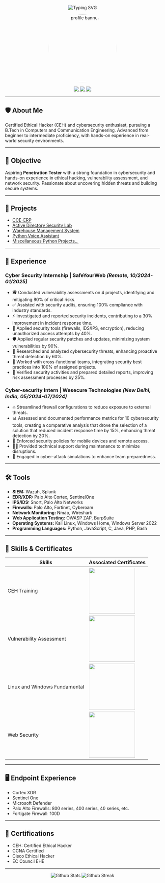 <!-- Banner and Intro -->
<p align="center">
  <img src="https://readme-typing-svg.demolab.com?font=Fira+Code&size=28&duration=4000&pause=1000&color=00ADEF&center=true&vCenter=true&width=600&lines=Hello%2C+I'm+Siddharth+Nigam;Cybersecurity+Enthusiast+%F0%9F%94%91;Certified+Ethical+Hacker+%F0%9F%92%BB" alt="Typing SVG" />
</p>

<p align="center">
  <img src="https://github.com/user-attachments/assets/99eb551e-5265-4c37-98c8-f81484511155" width="220" style="border-radius: 50%;" alt="profile banner"/>
</p>

<p align="center">
  <a href="https://www.linkedin.com/in/siddharth-nigam-a7bab1257/">
      <img src="https://img.shields.io/badge/-LinkedIn-181717?&style=for-the-badge&logo=linkedin&logoColor=white"/>
  </a>
  <a href="https://tryhackme.com/p/SiddharthNigam">
      <img src="https://img.shields.io/badge/-TryHackMe-181717?style=for-the-badge&logo=tryhackme&logoColor=white" />
  </a>
  <a href="https://github.com/InfiniteTrident23">
      <img src="https://img.shields.io/badge/-GitHub-181717?style=for-the-badge&logo=github&logoColor=white" />
  </a>
</p>

---

## 🛡️ About Me

Certified Ethical Hacker (CEH) and cybersecurity enthusiast, pursuing a B.Tech in Computers and Communication Engineering. Advanced from beginner to intermediate proficiency, with hands-on experience in real-world security environments.

---

## 🎯 Objective

Aspiring **Penetration Tester** with a strong foundation in cybersecurity and hands-on experience in ethical hacking, vulnerability assessment, and network security. Passionate about uncovering hidden threats and building secure systems.

---

## 🚀 Projects

- [CCE-ERP](https://github.com/ERP-MUJ/ERP-SYS)
- [Active Directory Security Lab](https://github.com/InfiniteTrident23/AD-security-Project)
- [Warehouse Management System](https://github.com/InfiniteTrident23/Warehouse-Management)
- [Python Voice Assistant](https://github.com/InfiniteTrident23/C.L.A.I.R.E-Demo)
- [Miscellaneous Python Projects...](https://github.com/InfiniteTrident23/Miscellaneous-Python-Projects)

---

## 💼 Experience

### Cyber Security Internship | SafeYourWeb *(Remote, 10/2024-01/2025)*
- 🕵️ Conducted vulnerability assessments on 4 projects, identifying and mitigating 80% of critical risks.
- ✅ Assisted with security audits, ensuring 100% compliance with industry standards.
- ⚡ Investigated and reported security incidents, contributing to a 30% improvement in incident response time.
- 🔐 Applied security tools (firewalls, IDS/IPS, encryption), reducing unauthorized access attempts by 40%.
- 🛡️ Applied regular security patches and updates, minimizing system vulnerabilities by 90%.
- 🔬 Researched and analyzed cybersecurity threats, enhancing proactive threat detection by 60%.
- 🤝 Worked with cross-functional teams, integrating security best practices into 100% of assigned projects.
- 📝 Verified security activities and prepared detailed reports, improving risk assessment processes by 25%.

### Cyber-security Intern | Wesecure Technologies *(New Delhi, India, 05/2024-07/2024)*
- 🔥 Streamlined firewall configurations to reduce exposure to external threats.
- 📊 Assessed and documented performance metrics for 10 cybersecurity tools, creating a comparative analysis that drove the selection of a solution that reduced incident response time by 15%, enhancing threat detection by 20%.
- 📱 Enforced security policies for mobile devices and remote access.
- 🧑‍💻 Provided technical support during maintenance to minimize disruptions.
- 🚨 Engaged in cyber-attack simulations to enhance team preparedness.

---

## 🛠️ Tools

- **SIEM:** Wazuh, Splunk
- **EDR/XDR:** Palo Alto Cortex, SentinelOne
- **IPS/IDS:** Snort, Palo Alto Networks
- **Firewalls:** Palo Alto, Fortinet, Cyberoam
- **Network Monitoring:** Nmap, Wireshark
- **Web Application Testing:** OWASP ZAP, BurpSuite
- **Operating Systems:** Kali Linux, Windows Home, Windows Server 2022
- **Programming Languages:** Python, JavaScript, C, Java, PHP, Bash

---

## 🧩 Skills & Certificates

| Skills                       | Associated Certificates  |
|------------------------------|-------------------------|
| CEH Training                 | <img src="https://github.com/user-attachments/assets/ee21d2b0-ecc4-41ca-a6b7-ddfe5d09ed21" width="150px"> |
| Vulnerability Assessment     | <img src="https://tryhackme-certificates.s3-eu-west-1.amazonaws.com/THM-SLB3X9W6NY.png" width="150px"> |
| Linux and Windows Fundamental| <img src="https://tryhackme-certificates.s3-eu-west-1.amazonaws.com/THM-XQTRIZUBYX.png" width="150px"> |
| Web Security                 | <img src="https://github.com/InfiniteTrident23/InfiniteTrident23/assets/128295541/a2d48e88-bd9b-4354-b56a-5b08b6b1ce03" width="150px"> |

---

## 🖥️ Endpoint Experience

- Cortex XDR
- Sentinel One
- Microsoft Defender
- Palo Alto Firewalls: 800 series, 400 series, 40 series, etc.
- Fortigate Firewall: 100D

---

## 🏅 Certifications

- CEH: Certified Ethical Hacker
- CCNA Certified
- Cisco Ethical Hacker
- EC Council EHE

---

<p align="center">
  <img src="https://github-readme-stats.vercel.app/api?username=InfiniteTrident23&show_icons=true&theme=tokyonight" alt="Github Stats"/>
  <img src="https://github-readme-streak-stats.herokuapp.com/?user=InfiniteTrident23&theme=tokyonight" alt="Github Streak"/>
</p>
